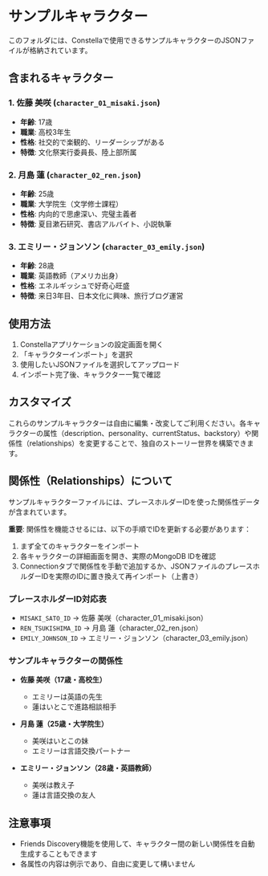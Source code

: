 # サンプルキャラクター

このフォルダには、Constellaで使用できるサンプルキャラクターのJSONファイルが格納されています。

## 含まれるキャラクター

### 1. 佐藤 美咲 (`character_01_misaki.json`)
- **年齢**: 17歳
- **職業**: 高校3年生
- **性格**: 社交的で楽観的、リーダーシップがある
- **特徴**: 文化祭実行委員長、陸上部所属

### 2. 月島 蓮 (`character_02_ren.json`)
- **年齢**: 25歳
- **職業**: 大学院生（文学修士課程）
- **性格**: 内向的で思慮深い、完璧主義者
- **特徴**: 夏目漱石研究、書店アルバイト、小説執筆

### 3. エミリー・ジョンソン (`character_03_emily.json`)
- **年齢**: 28歳
- **職業**: 英語教師（アメリカ出身）
- **性格**: エネルギッシュで好奇心旺盛
- **特徴**: 来日3年目、日本文化に興味、旅行ブログ運営

## 使用方法

1. Constellaアプリケーションの設定画面を開く
2. 「キャラクターインポート」を選択
3. 使用したいJSONファイルを選択してアップロード
4. インポート完了後、キャラクター一覧で確認

## カスタマイズ

これらのサンプルキャラクターは自由に編集・改変してご利用ください。各キャラクターの属性（description、personality、currentStatus、backstory）や関係性（relationships）を変更することで、独自のストーリー世界を構築できます。

## 関係性（Relationships）について

サンプルキャラクターファイルには、プレースホルダーIDを使った関係性データが含まれています。

**重要**: 関係性を機能させるには、以下の手順でIDを更新する必要があります：

1. まず全てのキャラクターをインポート
2. 各キャラクターの詳細画面を開き、実際のMongoDB IDを確認
3. Connectionタブで関係性を手動で追加するか、JSONファイルのプレースホルダーIDを実際のIDに置き換えて再インポート（上書き）

### プレースホルダーID対応表

- `MISAKI_SATO_ID` → 佐藤 美咲（character_01_misaki.json）
- `REN_TSUKISHIMA_ID` → 月島 蓮（character_02_ren.json）
- `EMILY_JOHNSON_ID` → エミリー・ジョンソン（character_03_emily.json）

### サンプルキャラクターの関係性

- **佐藤 美咲（17歳・高校生）**
  - エミリーは英語の先生
  - 蓮はいとこで進路相談相手

- **月島 蓮（25歳・大学院生）**
  - 美咲はいとこの妹
  - エミリーは言語交換パートナー

- **エミリー・ジョンソン（28歳・英語教師）**
  - 美咲は教え子
  - 蓮は言語交換の友人

## 注意事項

- Friends Discovery機能を使用して、キャラクター間の新しい関係性を自動生成することもできます
- 各属性の内容は例示であり、自由に変更して構いません
